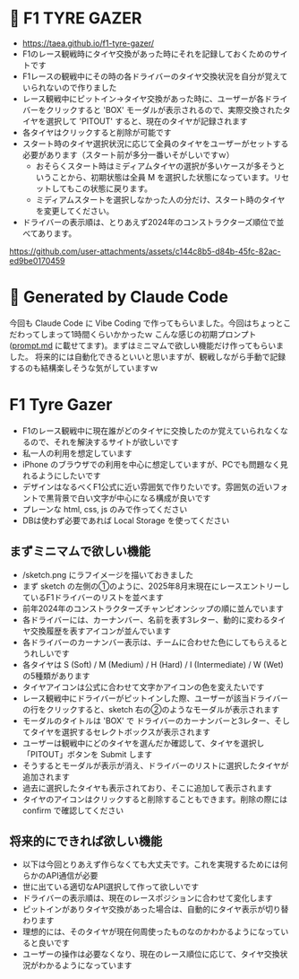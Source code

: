 # 🏁 F1 TYRE GAZER

- https://taea.github.io/f1-tyre-gazer/
- F1のレース観戦時にタイヤ交換があった時にそれを記録しておくためのサイトです
- F1レースの観戦中にその時の各ドライバーのタイヤ交換状況を自分が覚えていられないので作りました
- レース観戦中にピットイン→タイヤ交換があった時に、ユーザーが各ドライバーをクリックすると 'BOX' モーダルが表示されるので、実際交換されたタイヤを選択して 'PITOUT' すると、現在のタイヤが記録されます
- 各タイヤはクリックすると削除が可能です
- スタート時のタイヤ選択状況に応じて全員のタイヤをユーザーがセットする必要があります（スタート前が多分一番いそがしいですｗ）
  - おそらくスタート時はミディアムタイヤの選択が多いケースが多そうということから、初期状態は全員 M を選択した状態になっています。リセットしてもこの状態に戻ります。
  - ミディアムスタートを選択しなかった人の分だけ、スタート時のタイヤを変更してください。
- ドライバーの表示順は、とりあえず2024年のコンストラクターズ順位で並べてあります。

https://github.com/user-attachments/assets/c144c8b5-d84b-45fc-82ac-ed9be0170459



# :robot: Generated by Claude Code 

今回も Claude Code に Vibe Coding で作ってもらいました。今回はちょっとこだわってしまって1時間くらいかかったｗ
こんな感じの初期プロンプト ([prompt.md](https://github.com/taea/f1-tyre-gazer/blob/main/prompt.md) に載せてます)。まずはミニマムで欲しい機能だけ作ってもらいました。
将来的には自動化できるといいと思いますが、観戦しながら手動で記録するのも結構楽しそうな気がしていますｗ

# F1 Tyre Gazer

- F1のレース観戦中に現在誰がどのタイヤに交換したのか覚えていられなくなるので、それを解決するサイトが欲しいです
- 私一人の利用を想定しています
- iPhone のブラウザでの利用を中心に想定していますが、PCでも問題なく見れるようにしたいです
- デザインはなるべくF1公式に近い雰囲気で作りたいです。雰囲気の近いフォントで黒背景で白い文字が中心になる構成が良いです
- プレーンな html, css, js のみで作ってください
- DBは使わず必要であれば Local Storage を使ってください

## まずミニマムで欲しい機能

- /sketch.png にラフイメージを描いておきました
- まず sketch の左側の①のように、2025年8月末現在にレースエントリーしているF1ドライバーのリストを並べます
- 前年2024年のコンストラクターズチャンピオンシップの順に並んでいます
- 各ドライバーには、カーナンバー、名前を表す3レター、動的に変わるタイヤ交換履歴を表すアイコンが並んでいます
- 各ドライバーのカーナンバー表示は、チームに合わせた色にしてもらえるとうれしいです
- 各タイヤは S (Soft) / M (Medium) / H (Hard) / I (Intermediate) / W (Wet) の5種類があります
- タイヤアイコンは公式に合わせて文字かアイコンの色を変えたいです
- レース観戦中にドライバーがピットインした際、ユーザーが該当ドライバーの行をクリックすると、sketch 右の②のようなモーダルが表示されます
- モーダルのタイトルは 'BOX' で ドライバーのカーナンバーと3レター、そしてタイヤを選択するセレクトボックスが表示されます
- ユーザーは観戦中にどのタイヤを選んだか確認して、タイヤを選択し「PITOUT」ボタンを Submit します
- そうするとモーダルが表示が消え、ドライバーのリストに選択したタイヤが追加されます
- 過去に選択したタイヤも表示されており、そこに追加して表示されます
- タイヤのアイコンはクリックすると削除することもできます。削除の際には confirm で確認してください

## 将来的にできれば欲しい機能

- 以下は今回とりあえず作らなくても大丈夫です。これを実現するためには何らかのAPI通信が必要
- 世に出ている適切なAPI選択して作って欲しいです
- ドライバーの表示順は、現在のレースポジションに合わせて変化します
- ピットインがありタイヤ交換があった場合は、自動的にタイヤ表示が切り替わります
- 理想的には、そのタイヤが現在何周使ったものなのかわかるようになっていると良いです
- ユーザーの操作は必要なくなり、現在のレース順位に応じて、タイヤ交換状況がわかるようになっています
